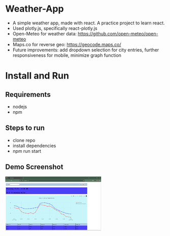 # Weather-App
- A simple weather app, made with react. A practice project to learn react.
- Used plotly.js, specifically react-plotly.js
- Open-Meteo for weather data: https://github.com/open-meteo/open-meteo
- Maps.co for reverse geo: https://geocode.maps.co/
- Future improvements: add dropdown selection for city entries, further responsiveness for mobile, minimize graph function

# Install and Run
## Requirements
- nodejs
- npm
## Steps to run
- clone repo
- install dependencies
- npm run start

## Demo Screenshot
<img src="./demo-screenshot.png" width="60%" height="40%">
